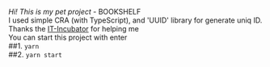*Hi! This is my pet project* - BOOKSHELF<br>
I used simple CRA (with TypeScript), and 'UUID' library for generate uniq ID.<br>
Thanks the [IT-Incubator](https://it-incubator.ru/ru/) for helping me<br>
You can start this project with enter<br>
##1. `yarn`<br>
##2. `yarn start`<br>
